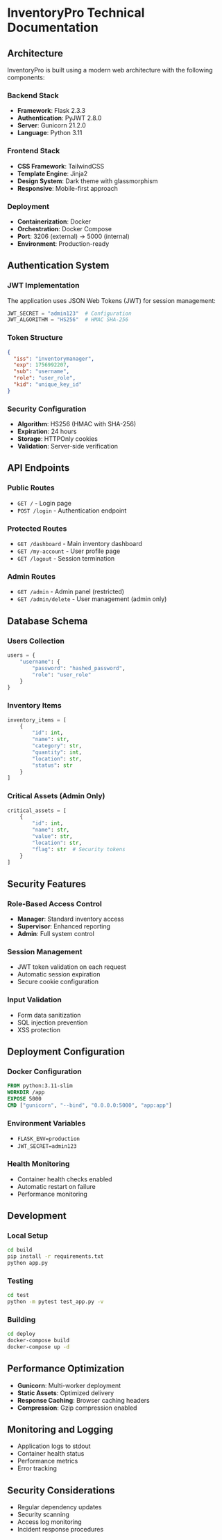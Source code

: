 # InventoryPro Technical Documentation

## Architecture

InventoryPro is built using a modern web architecture with the following components:

### Backend Stack
- **Framework**: Flask 2.3.3
- **Authentication**: PyJWT 2.8.0
- **Server**: Gunicorn 21.2.0
- **Language**: Python 3.11

### Frontend Stack
- **CSS Framework**: TailwindCSS
- **Template Engine**: Jinja2
- **Design System**: Dark theme with glassmorphism
- **Responsive**: Mobile-first approach

### Deployment
- **Containerization**: Docker
- **Orchestration**: Docker Compose
- **Port**: 3206 (external) → 5000 (internal)
- **Environment**: Production-ready

## Authentication System

### JWT Implementation
The application uses JSON Web Tokens (JWT) for session management:

```python
JWT_SECRET = "admin123"  # Configuration
JWT_ALGORITHM = "HS256"  # HMAC SHA-256
```

### Token Structure
```json
{
  "iss": "inventorymanager",
  "exp": 1756992207,
  "sub": "username",
  "role": "user_role",
  "kid": "unique_key_id"
}
```

### Security Configuration
- **Algorithm**: HS256 (HMAC with SHA-256)
- **Expiration**: 24 hours
- **Storage**: HTTPOnly cookies
- **Validation**: Server-side verification

## API Endpoints

### Public Routes
- `GET /` - Login page
- `POST /login` - Authentication endpoint

### Protected Routes
- `GET /dashboard` - Main inventory dashboard
- `GET /my-account` - User profile page
- `GET /logout` - Session termination

### Admin Routes
- `GET /admin` - Admin panel (restricted)
- `GET /admin/delete` - User management (admin only)

## Database Schema

### Users Collection
```python
users = {
    "username": {
        "password": "hashed_password",
        "role": "user_role"
    }
}
```

### Inventory Items
```python
inventory_items = [
    {
        "id": int,
        "name": str,
        "category": str,
        "quantity": int,
        "location": str,
        "status": str
    }
]
```

### Critical Assets (Admin Only)
```python
critical_assets = [
    {
        "id": int,
        "name": str,
        "value": str,
        "location": str,
        "flag": str  # Security tokens
    }
]
```

## Security Features

### Role-Based Access Control
- **Manager**: Standard inventory access
- **Supervisor**: Enhanced reporting
- **Admin**: Full system control

### Session Management
- JWT token validation on each request
- Automatic session expiration
- Secure cookie configuration

### Input Validation
- Form data sanitization
- SQL injection prevention
- XSS protection

## Deployment Configuration

### Docker Configuration
```dockerfile
FROM python:3.11-slim
WORKDIR /app
EXPOSE 5000
CMD ["gunicorn", "--bind", "0.0.0.0:5000", "app:app"]
```

### Environment Variables
- `FLASK_ENV=production`
- `JWT_SECRET=admin123`

### Health Monitoring
- Container health checks enabled
- Automatic restart on failure
- Performance monitoring

## Development

### Local Setup
```bash
cd build
pip install -r requirements.txt
python app.py
```

### Testing
```bash
cd test
python -m pytest test_app.py -v
```

### Building
```bash
cd deploy
docker-compose build
docker-compose up -d
```

## Performance Optimization

- **Gunicorn**: Multi-worker deployment
- **Static Assets**: Optimized delivery
- **Response Caching**: Browser caching headers
- **Compression**: Gzip compression enabled

## Monitoring and Logging

- Application logs to stdout
- Container health status
- Performance metrics
- Error tracking

## Security Considerations

- Regular dependency updates
- Security scanning
- Access log monitoring
- Incident response procedures
